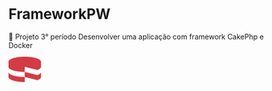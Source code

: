 # FrameworkPW
🍓 Projeto 3° período 
Desenvolver uma aplicação com framework CakePhp e Docker

![](https://github.com/mxtqn/FrameworkPW/blob/master/ReadMe/cakephp-logo-C6870E4C5B-seeklogo.com_ccexpress.png?raw=true)
